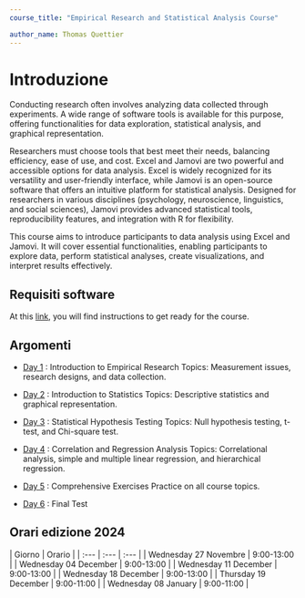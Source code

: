 ```yaml
---
course_title: "Empirical Research and Statistical Analysis Course"

author_name: Thomas Quettier
---
```


# Introduzione

Conducting research often involves analyzing data collected through experiments. A wide range of software tools is available for this purpose, offering functionalities for data exploration, statistical analysis, and graphical representation.

Researchers must choose tools that best meet their needs, balancing efficiency, ease of use, and cost. Excel and Jamovi are two powerful and accessible options for data analysis. Excel is widely recognized for its versatility and user-friendly interface, while Jamovi is an open-source software that offers an intuitive platform for statistical analysis. Designed for researchers in various disciplines (psychology, neuroscience, linguistics, and social sciences), Jamovi provides advanced statistical tools, reproducibility features, and integration with R for flexibility.

This course aims to introduce participants to data analysis using Excel and Jamovi. It will cover essential functionalities, enabling participants to explore data, perform statistical analyses, create visualizations, and interpret results effectively.
## Requisiti software

At this [link](Prepararsiperilcorso.md), you will find instructions to get ready for the course.
## Argomenti 

- [Day 1](day1.md) : Introduction to Empirical Research
Topics: Measurement issues, research designs, and data collection.

- [Day 2](day2.md) : Introduction to Statistics
Topics: Descriptive statistics and graphical representation.

- [Day 3](day3.md) : Statistical Hypothesis Testing
Topics: Null hypothesis testing, t-test, and Chi-square test.

- [Day 4](day4.md) : Correlation and Regression Analysis
Topics: Correlational analysis, simple and multiple linear regression, and hierarchical regression.

- [Day 5](day5.md) : Comprehensive Exercises
Practice on all course topics.

- [Day 6](day6.md) : Final Test

## Orari edizione 2024

| Giorno | Orario |
| :--- | :--- | :--- |
| Wednesday 27 Novembre | 9:00-13:00 |
| Wednesday 04 December | 9:00-13:00 |
| Wednesday 11 December | 9:00-13:00 |
| Wednesday 18 December | 9:00-13:00 |
| Thursday 19 December | 9:00-11:00 |
| Wednesday 08 January | 9:00-11:00 |
